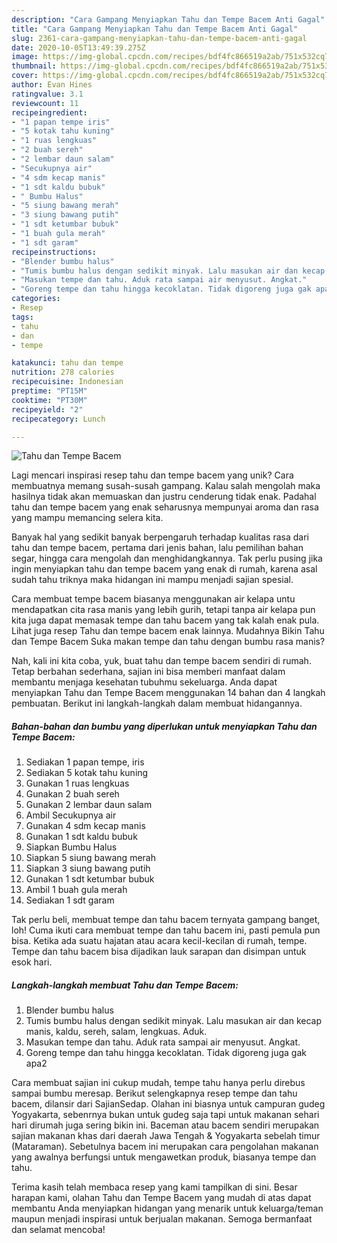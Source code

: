 ```yaml
---
description: "Cara Gampang Menyiapkan Tahu dan Tempe Bacem Anti Gagal"
title: "Cara Gampang Menyiapkan Tahu dan Tempe Bacem Anti Gagal"
slug: 2361-cara-gampang-menyiapkan-tahu-dan-tempe-bacem-anti-gagal
date: 2020-10-05T13:49:39.275Z
image: https://img-global.cpcdn.com/recipes/bdf4fc866519a2ab/751x532cq70/tahu-dan-tempe-bacem-foto-resep-utama.jpg
thumbnail: https://img-global.cpcdn.com/recipes/bdf4fc866519a2ab/751x532cq70/tahu-dan-tempe-bacem-foto-resep-utama.jpg
cover: https://img-global.cpcdn.com/recipes/bdf4fc866519a2ab/751x532cq70/tahu-dan-tempe-bacem-foto-resep-utama.jpg
author: Evan Hines
ratingvalue: 3.1
reviewcount: 11
recipeingredient:
- "1 papan tempe iris"
- "5 kotak tahu kuning"
- "1 ruas lengkuas"
- "2 buah sereh"
- "2 lembar daun salam"
- "Secukupnya air"
- "4 sdm kecap manis"
- "1 sdt kaldu bubuk"
- " Bumbu Halus"
- "5 siung bawang merah"
- "3 siung bawang putih"
- "1 sdt ketumbar bubuk"
- "1 buah gula merah"
- "1 sdt garam"
recipeinstructions:
- "Blender bumbu halus"
- "Tumis bumbu halus dengan sedikit minyak. Lalu masukan air dan kecap manis, kaldu, sereh, salam, lengkuas. Aduk."
- "Masukan tempe dan tahu. Aduk rata sampai air menyusut. Angkat."
- "Goreng tempe dan tahu hingga kecoklatan. Tidak digoreng juga gak apa2"
categories:
- Resep
tags:
- tahu
- dan
- tempe

katakunci: tahu dan tempe 
nutrition: 278 calories
recipecuisine: Indonesian
preptime: "PT15M"
cooktime: "PT30M"
recipeyield: "2"
recipecategory: Lunch

---
```



![Tahu dan Tempe Bacem](https://img-global.cpcdn.com/recipes/bdf4fc866519a2ab/751x532cq70/tahu-dan-tempe-bacem-foto-resep-utama.jpg)

Lagi mencari inspirasi resep tahu dan tempe bacem yang unik? Cara membuatnya memang susah-susah gampang. Kalau salah mengolah maka hasilnya tidak akan memuaskan dan justru cenderung tidak enak. Padahal tahu dan tempe bacem yang enak seharusnya mempunyai aroma dan rasa yang mampu memancing selera kita.

Banyak hal yang sedikit banyak berpengaruh terhadap kualitas rasa dari tahu dan tempe bacem, pertama dari jenis bahan, lalu pemilihan bahan segar, hingga cara mengolah dan menghidangkannya. Tak perlu pusing jika ingin menyiapkan tahu dan tempe bacem yang enak di rumah, karena asal sudah tahu triknya maka hidangan ini mampu menjadi sajian spesial.

Cara membuat tempe bacem biasanya menggunakan air kelapa untu mendapatkan cita rasa manis yang lebih gurih, tetapi tanpa air kelapa pun kita juga dapat memasak tempe dan tahu bacem yang tak kalah enak pula. Lihat juga resep Tahu dan tempe bacem enak lainnya. Mudahnya Bikin Tahu dan Tempe Bacem Suka makan tempe dan tahu dengan bumbu rasa manis?


Nah, kali ini kita coba, yuk, buat tahu dan tempe bacem sendiri di rumah. Tetap berbahan sederhana, sajian ini bisa memberi manfaat dalam membantu menjaga kesehatan tubuhmu sekeluarga. Anda dapat menyiapkan Tahu dan Tempe Bacem menggunakan 14 bahan dan 4 langkah pembuatan. Berikut ini langkah-langkah dalam membuat hidangannya.

<!--inarticleads1-->

##### Bahan-bahan dan bumbu yang diperlukan untuk menyiapkan Tahu dan Tempe Bacem:

1. Sediakan 1 papan tempe, iris
1. Sediakan 5 kotak tahu kuning
1. Gunakan 1 ruas lengkuas
1. Gunakan 2 buah sereh
1. Gunakan 2 lembar daun salam
1. Ambil Secukupnya air
1. Gunakan 4 sdm kecap manis
1. Gunakan 1 sdt kaldu bubuk
1. Siapkan  Bumbu Halus
1. Siapkan 5 siung bawang merah
1. Siapkan 3 siung bawang putih
1. Gunakan 1 sdt ketumbar bubuk
1. Ambil 1 buah gula merah
1. Sediakan 1 sdt garam


Tak perlu beli, membuat tempe dan tahu bacem ternyata gampang banget, loh! Cuma ikuti cara membuat tempe dan tahu bacem ini, pasti pemula pun bisa. Ketika ada suatu hajatan atau acara kecil-kecilan di rumah, tempe. Tempe dan tahu bacem bisa dijadikan lauk sarapan dan disimpan untuk esok hari. 

<!--inarticleads2-->

##### Langkah-langkah membuat Tahu dan Tempe Bacem:

1. Blender bumbu halus
1. Tumis bumbu halus dengan sedikit minyak. Lalu masukan air dan kecap manis, kaldu, sereh, salam, lengkuas. Aduk.
1. Masukan tempe dan tahu. Aduk rata sampai air menyusut. Angkat.
1. Goreng tempe dan tahu hingga kecoklatan. Tidak digoreng juga gak apa2


Cara membuat sajian ini cukup mudah, tempe tahu hanya perlu direbus sampai bumbu meresap. Berikut selengkapnya resep tempe dan tahu bacem, dilansir dari SajianSedap. Olahan ini biasnya untuk campuran gudeg Yogyakarta, sebenrnya bukan untuk gudeg saja tapi untuk makanan sehari hari dirumah juga sering bikin ini. Baceman atau bacem sendiri merupakan sajian makanan khas dari daerah Jawa Tengah &amp; Yogyakarta sebelah timur (Mataraman). Sebetulnya bacem ini merupakan cara pengolahan makanan yang awalnya berfungsi untuk mengawetkan produk, biasanya tempe dan tahu. 

Terima kasih telah membaca resep yang kami tampilkan di sini. Besar harapan kami, olahan Tahu dan Tempe Bacem yang mudah di atas dapat membantu Anda menyiapkan hidangan yang menarik untuk keluarga/teman maupun menjadi inspirasi untuk berjualan makanan. Semoga bermanfaat dan selamat mencoba!
